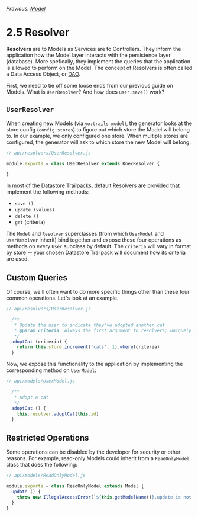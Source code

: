 *Previous: [Model](model.md)*

# 2.5 Resolver

**Resolvers** are to Models as Services are to Controllers. They inform the application how the Model layer interacts with the persistence layer (database). More spefically, they implement the queries that the application is allowed to perform on the Model. The concept of Resolvers is often called a Data Access Object, or [DAO](https://en.wikipedia.org/wiki/Data_access_object).

First, we need to tie off some loose ends from our previous guide on Models. What is `UserResolver`? And how does `user.save()` work?

## `UserResolver`

When creating new Models (via `yo:trails model`), the generator looks at the store config (`config.stores`) to figure out which store the Model will belong to. In our example, we only configured one store. When multiple stores are configured, the generator will ask to which store the new Model will belong.

```js
// api/resolvers/UserResolver.js

module.exports = class UserResolver extends KnexResolver {

}
```

In most of the Datastore Trailpacks, default Resolvers are provided that implement the following methods:
- `save ()`
- `update (values)`
- `delete ()`
- `get` (criteria)

The `Model` and `Resolver` superclasses (from which `UserModel` and `UserResolver` inherit) bind together and expose these four operations as methods on every `User` subclass by default. The `criteria` will vary in format by store -- your chosen Datastore Trailpack will document how its criteria are used.

## Custom Queries

Of course, we'll often want to do more specific things other than these four common operations. Let's look at an example.

```js
// api/resolvers/UserResolver.js

  /**
   * Update the user to indicate they've adopted another cat
   * @param criteria  Always the first argument to resolvers; uniquely identifies object
   */
  adoptCat (criteria) {
    return this.store.increment('cats', 1).where(criteria)
  }
```

Now, we expose this functionality to the application by implementing the corresponding method on `UserModel`:

```js
// api/models/UserModel.js

  /**
   * Adopt a cat
   */
  adoptCat () {
    this.resolver.adoptCat(this.id)
  }
```

## Restricted Operations

Some operations can be disabled by the developer for security or other reasons. For example, read-only Models could inherit from a `ReadOnlyModel` class that does the following:

```js
// api/models/ReadOnlyModel.js

module.exports = class ReadOnlyModel extends Model {
  update () {
    throw new IllegalAccessError(`${this.getModelName()}.update is not allowed by the server`)
  }
}
```
